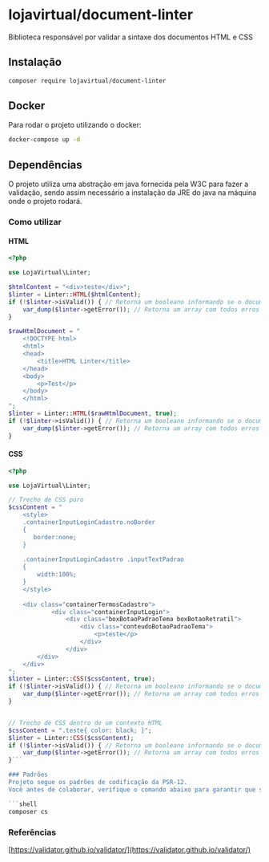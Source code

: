 # lojavirtual/document-linter

Biblioteca responsável por validar a sintaxe dos documentos HTML e CSS

## Instalação
```sh
composer require lojavirtual/document-linter
```

## Docker
Para rodar o projeto utilizando o docker:
```sh
docker-compose up -d
```

## Dependências
O projeto utiliza uma abstração em java fornecida pela W3C para fazer a validação, sendo assim necessário a instalação da JRE do java na máquina onde o projeto rodará.

### Como utilizar

#### HTML
```php
<?php

use LojaVirtual\Linter;

$htmlContent = "<div>teste</div>";
$linter = Linter::HTML($htmlContent);
if (!$linter->isValid()) { // Retorna um booleano informando se o documento é valido
    var_dump($linter->getError()); // Retorna um array com todos erros encontrados
}

$rawHtmlDocument = "
    <!DOCTYPE html>
    <html>
    <head>
        <title>HTML Linter</title>
    </head>
    <body>
        <p>Test</p>
    </body>
    </html>
";
$linter = Linter::HTML($rawHtmlDocument, true);
if (!$linter->isValid()) { // Retorna um booleano informando se o documento é valido
    var_dump($linter->getError()); // Retorna um array com todos erros encontrados
}
```

#### CSS
```php
<?php

use LojaVirtual\Linter;

// Trecho de CSS puro
$cssContent = "
    <style>
    .containerInputLoginCadastro.noBorder
    {
       border:none;
    }
    
    .containerInputLoginCadastro .inputTextPadrao
    {
        width:100%;
    }
    </style>
    
    <div class="containerTermosCadastro">
            <div class="containerInputLogin">
                <div class="boxBotaoPadraoTema boxBotaoRetratil">
                    <div class="conteudoBotaoPadraoTema">
                        <p>teste</p>
                    </div>
                </div>
        </div>
    </div>
";
$linter = Linter::CSS($cssContent, true);
if (!$linter->isValid()) { // Retorna um booleano informando se o documento é valido
    var_dump($linter->getError()); // Retorna um array com todos erros encontrados
}


// Trecho de CSS dentro de um contexto HTML
$cssContent = ".teste{ color: black; }";
$linter = Linter::CSS($cssContent);
if (!$linter->isValid()) { // Retorna um booleano informando se o documento é valido
    var_dump($linter->getError()); // Retorna um array com todos erros encontrados
}```

### Padrões
Projeto segue os padrões de codificação da PSR-12.
Você antes de colaborar, verifique o comando abaixo para garantir que sua colaboração segue o mesmo padrão de projeto. 

```shell
composer cs
```

### Referências
[https://validator.github.io/validator/](https://validator.github.io/validator/)

